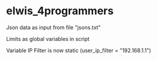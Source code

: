 # elwis_4programmers

Json data as input from file "jsons.txt"

Limits as global variables in script

Variable IP Filter is now static (user_ip_filter = "192.168.1.1")

